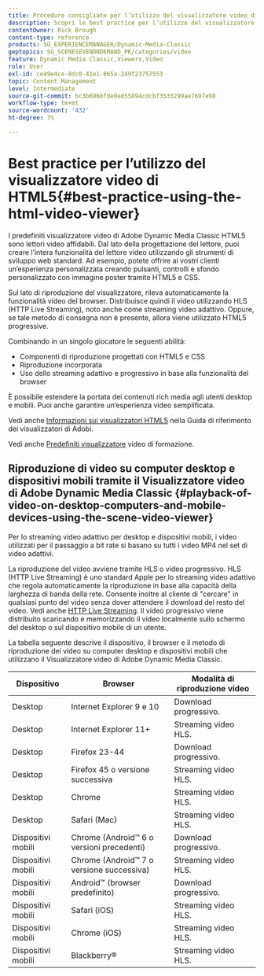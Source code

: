 ```yaml
---
title: Procedure consigliate per l’utilizzo del visualizzatore video di HTML5
description: Scopri le best practice per l’utilizzo del visualizzatore video di HTML5.
contentOwner: Rick Brough
content-type: reference
products: SG_EXPERIENCEMANAGER/Dynamic-Media-Classic
geptopics: SG_SCENESEVENONDEMAND_PK/categories/video
feature: Dynamic Media Classic,Viewers,Video
role: User
exl-id: ce49e4ce-8dc0-41e1-865a-249f23757553
topic: Content Management
level: Intermediate
source-git-commit: bc3b696bfde0ed55894cdcbf3533299ae7697e98
workflow-type: tm+mt
source-wordcount: '432'
ht-degree: 7%

---
```


# Best practice per l’utilizzo del visualizzatore video di HTML5{#best-practice-using-the-html-video-viewer}

I predefiniti visualizzatore video di Adobe Dynamic Media Classic HTML5 sono lettori video affidabili. Dal lato della progettazione del lettore, puoi creare l’intera funzionalità del lettore video utilizzando gli strumenti di sviluppo web standard. Ad esempio, potete offrire ai vostri clienti un’esperienza personalizzata creando pulsanti, controlli e sfondo personalizzato con immagine poster tramite HTML5 e CSS.

Sul lato di riproduzione del visualizzatore, rileva automaticamente la funzionalità video del browser. Distribuisce quindi il video utilizzando HLS (HTTP Live Streaming), noto anche come streaming video adattivo. Oppure, se tale metodo di consegna non è presente, allora viene utilizzato HTML5 progressive.

Combinando in un singolo giocatore le seguenti abilità:

* Componenti di riproduzione progettati con HTML5 e CSS
* Riproduzione incorporata
* Uso dello streaming adattivo e progressivo in base alla funzionalità del browser

È possibile estendere la portata dei contenuti rich media agli utenti desktop e mobili. Puoi anche garantire un’esperienza video semplificata.

Vedi anche [Informazioni sui visualizzatori HTML5](https://experienceleague.adobe.com/en/docs/dynamic-media-developer-resources/library/viewers-for-aem-assets-only/c-html5-aem-asset-viewers#viewers-for-aem-assets-only) nella Guida di riferimento dei visualizzatori di Adobi.

Vedi anche [Predefiniti visualizzatore](https://s7d5.scene7.com/s7viewers/html5/VideoViewer.html?videoserverurl=https://s7d5.scene7.com/is/content/&amp;emailurl=https://s7d5.scene7.com/s7/emailFriend&amp;serverUrl=https://s7d5.scene7.com/is/image/&amp;config=Scene7SharedAssets/Universal_HTML5_Video&amp;contenturl=https://s7d5.scene7.com/skins/&amp;asset=S7tutorials/550_viewer-presets_converted%20renamed_Done-AVS) video di formazione.

## Riproduzione di video su computer desktop e dispositivi mobili tramite il Visualizzatore video di Adobe Dynamic Media Classic {#playback-of-video-on-desktop-computers-and-mobile-devices-using-the-scene-video-viewer}

Per lo streaming video adattivo per desktop e dispositivi mobili, i video utilizzati per il passaggio a bit rate si basano su tutti i video MP4 nel set di video adattivi.

La riproduzione del video avviene tramite HLS o video progressivo. HLS (HTTP Live Streaming) è uno standard Apple per lo streaming video adattivo che regola automaticamente la riproduzione in base alla capacità della larghezza di banda della rete. Consente inoltre al cliente di &quot;cercare&quot; in qualsiasi punto del video senza dover attendere il download del resto del video. Vedi anche [HTTP Live Streaming](https://developer.apple.com/streaming/). Il video progressivo viene distribuito scaricando e memorizzando il video localmente sullo schermo del desktop o sul dispositivo mobile di un utente.

La tabella seguente descrive il dispositivo, il browser e il metodo di riproduzione dei video su computer desktop e dispositivi mobili che utilizzano il Visualizzatore video di Adobe Dynamic Media Classic.

| Dispositivo | Browser | Modalità di riproduzione video |
|--- |--- |--- |
| Desktop | Internet Explorer 9 e 10 | Download progressivo. |
| Desktop | Internet Explorer 11+ | Streaming video HLS. |
| Desktop | Firefox 23-44 | Download progressivo. |
| Desktop | Firefox 45 o versione successiva | Streaming video HLS. |
| Desktop | Chrome | Streaming video HLS. |
| Desktop | Safari (Mac) | Streaming video HLS. |
| Dispositivi mobili | Chrome (Android™ 6 o versioni precedenti) | Download progressivo. |
| Dispositivi mobili | Chrome (Android™ 7 o versione successiva) | Streaming video HLS. |
| Dispositivi mobili | Android™ (browser predefinito) | Download progressivo. |
| Dispositivi mobili | Safari (iOS) | Streaming video HLS. |
| Dispositivi mobili | Chrome (iOS) | Streaming video HLS. |
| Dispositivi mobili | Blackberry® | Streaming video HLS. |
